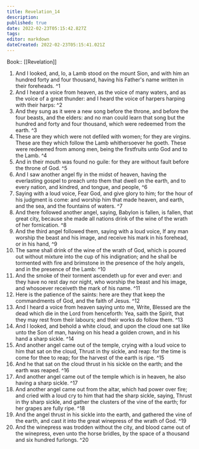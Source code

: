 ```yaml
---
title: Revelation_14
description: 
published: true
date: 2022-02-23T05:15:42.827Z
tags: 
editor: markdown
dateCreated: 2022-02-23T05:15:41.021Z
---
```


 Book:: [[Revelation]]
 1. And I looked, and, lo, a Lamb stood on the mount Sion, and with him an hundred forty and four thousand, having his Father's name written in their foreheads. ^1
 2. And I heard a voice from heaven, as the voice of many waters, and as the voice of a great thunder: and I heard the voice of harpers harping with their harps: ^2
 3. And they sung as it were a new song before the throne, and before the four beasts, and the elders: and no man could learn that song but the hundred and forty and four thousand, which were redeemed from the earth. ^3
 4. These are they which were not defiled with women; for they are virgins. These are they which follow the Lamb whithersoever he goeth. These were redeemed from among men, being the firstfruits unto God and to the Lamb. ^4
 5. And in their mouth was found no guile: for they are without fault before the throne of God. ^5
 6. And I saw another angel fly in the midst of heaven, having the everlasting gospel to preach unto them that dwell on the earth, and to every nation, and kindred, and tongue, and people, ^6
 7. Saying with a loud voice, Fear God, and give glory to him; for the hour of his judgment is come: and worship him that made heaven, and earth, and the sea, and the fountains of waters. ^7
 8. And there followed another angel, saying, Babylon is fallen, is fallen, that great city, because she made all nations drink of the wine of the wrath of her fornication. ^8
 9. And the third angel followed them, saying with a loud voice, If any man worship the beast and his image, and receive his mark in his forehead, or in his hand, ^9
 10. The same shall drink of the wine of the wrath of God, which is poured out without mixture into the cup of his indignation; and he shall be tormented with fire and brimstone in the presence of the holy angels, and in the presence of the Lamb: ^10
 11. And the smoke of their torment ascendeth up for ever and ever: and they have no rest day nor night, who worship the beast and his image, and whosoever receiveth the mark of his name. ^11
 12. Here is the patience of the saints: here are they that keep the commandments of God, and the faith of Jesus. ^12
 13. And I heard a voice from heaven saying unto me, Write, Blessed are the dead which die in the Lord from henceforth: Yea, saith the Spirit, that they may rest from their labours; and their works do follow them. ^13
 14. And I looked, and behold a white cloud, and upon the cloud one sat like unto the Son of man, having on his head a golden crown, and in his hand a sharp sickle. ^14
 15. And another angel came out of the temple, crying with a loud voice to him that sat on the cloud, Thrust in thy sickle, and reap: for the time is come for thee to reap; for the harvest of the earth is ripe. ^15
 16. And he that sat on the cloud thrust in his sickle on the earth; and the earth was reaped. ^16
 17. And another angel came out of the temple which is in heaven, he also having a sharp sickle. ^17
 18. And another angel came out from the altar, which had power over fire; and cried with a loud cry to him that had the sharp sickle, saying, Thrust in thy sharp sickle, and gather the clusters of the vine of the earth; for her grapes are fully ripe. ^18
 19. And the angel thrust in his sickle into the earth, and gathered the vine of the earth, and cast it into the great winepress of the wrath of God. ^19
 20. And the winepress was trodden without the city, and blood came out of the winepress, even unto the horse bridles, by the space of a thousand and six hundred furlongs. ^20
